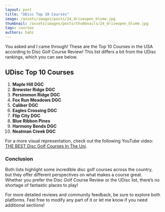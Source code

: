 ```yaml
---
layout: post
title: "UDisc Top 10 Courses"
image: /assets/images/posts/24_driveopen_blume.jpg
thumbnail: /assets/images/posts/thumbnails/24_driveopen_blume.jpg
tags: courses
authors: hahz
---
```


You asked and I came through! These are the Top 10 Courses in the USA according to Disc Golf Course Review! This list differs a bit from the UDisc rankings, which you can see below.

## UDisc Top 10 Courses

1. **Maple Hill DGC**
2. **Brewster Ridge DGC**
3. **Persimmon Ridge DGC**
4. **Fox Run Meadows DGC**
5. **Caliber DGC**
6. **Eagles Crossing DGC**
7. **Flip City DGC**
8. **Blue Ribbon Pines**
9. **Harmony Bends DGC**
10. **Neatman Creek DGC**

For a more visual representation, check out the following YouTube video: [THE BEST Disc Golf Courses In The Uni](https://www.youtube.com/watch?v=ACe5qlZIR6o).

### Conclusion

Both lists highlight some incredible disc golf courses across the country, but they offer different perspectives on what makes a course great. Whether you prefer the Disc Golf Course Review or the UDisc list, there’s no shortage of fantastic places to play!

For more detailed reviews and community feedback, be sure to explore both platforms.
Feel free to modify any part of it or let me know if you need additional sections!
